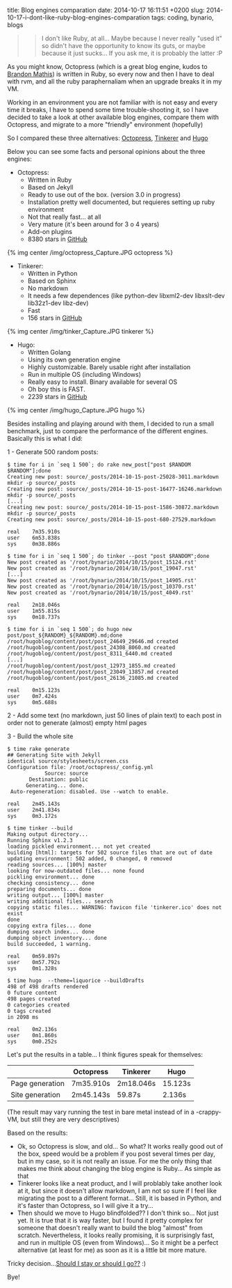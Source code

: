 title: Blog engines comparation
date: 2014-10-17 16:11:51 +0200
slug: 2014-10-17-i-dont-like-ruby-blog-engines-comparation
tags: coding, bynario, blogs

>> I don't like Ruby, at all... Maybe because I never really "used it" so didn't have the opportunity to know its guts, or maybe because it just sucks... If you ask me, it is probably the latter :P 

As you might know, Octopress (which is a great blog engine, kudos to [Brandon Mathis](https://twitter.com/imathis)) is written in Ruby, so every now and then I have to deal with rvm, and all the ruby paraphernaliam when an upgrade breaks it in my VM. 

Working in an environment you are not familiar with is not easy and every time it breaks, I have to spend some time trouble-shooting it, so I have decided to take a look at other available blog engines, compare them with Octopress, and migrate to a more "friendly" environment (hopefully)

So I compared these three alternatives: [Octopress](http://octopress.org/), [Tinkerer](http://tinkerer.me/) and [Hugo](http://gohugo.io/)

Below you can see some facts and personal opinions about the three engines:

* Octopress: 
    + Written in Ruby
    + Based on Jekyll
    + Ready to use out of the box. (version 3.0 in progress)
    + Installation pretty well documented, but requieres setting up ruby environment
    + Not that really fast... at all
    + Very mature (it's been around for 3 o 4 years)
    + Add-on plugins
    + 8380 stars in [GitHub](https://github.com/imathis/octopress)

{% img center /img/octopress_Capture.JPG octopress %}
    
* Tinkerer:
    + Written in Python
    + Based on Sphinx
    + No markdown
    + It needs a few dependences (like python-dev libxml2-dev libxslt-dev lib32z1-dev libz-dev)
    + Fast
    + 156 stars in [GitHub](https://github.com/vladris/tinkerer)

{% img center /img/tinker_Capture.JPG tinkerer %}    

* Hugo:
    + Written Golang
    + Using its own generation engine
    + Highly customizable. Barely usable right after installation
    + Run in multiple OS (including Windows)
    + Really easy to install. Binary available for several OS
    + Oh boy this is FAST.
    + 2239 stars in [GitHub](https://github.com/spf13/hugo)

{% img center /img/hugo_Capture.JPG hugo %}

Besides installing and playing around with them, I decided to run a small benchmark, just to compare the performance of the different engines. Basically this is what I did:

1 - Generate 500 random posts:

``` 
$ time for i in `seq 1 500`; do rake new_post["post $RANDOM $RANDOM"];done
Creating new post: source/_posts/2014-10-15-post-25028-3011.markdown
mkdir -p source/_posts
Creating new post: source/_posts/2014-10-15-post-16477-16246.markdown
mkdir -p source/_posts
[...]
Creating new post: source/_posts/2014-10-15-post-1586-30872.markdown
mkdir -p source/_posts
Creating new post: source/_posts/2014-10-15-post-680-27529.markdown

real    7m35.910s
user    6m53.838s
sys     0m38.886s

```

``` 
$ time for i in `seq 1 500`; do tinker --post "post $RANDOM";done
New post created as '/root/bynario/2014/10/15/post_15124.rst'
New post created as '/root/bynario/2014/10/15/post_19047.rst'
[...]
New post created as '/root/bynario/2014/10/15/post_14905.rst'
New post created as '/root/bynario/2014/10/15/post_10370.rst'
New post created as '/root/bynario/2014/10/15/post_4049.rst'

real    2m18.046s
user    1m55.815s
sys     0m18.737s

```

```
$ time for i in `seq 1 500`; do hugo new post/post_${RANDOM}_${RANDOM}.md;done
/root/hugoblog/content/post/post_24649_29646.md created
/root/hugoblog/content/post/post_24308_8060.md created
/root/hugoblog/content/post/post_8311_6440.md created
[...]
/root/hugoblog/content/post/post_12973_1855.md created
/root/hugoblog/content/post/post_23049_13857.md created
/root/hugoblog/content/post/post_26136_21085.md created

real    0m15.123s
user    0m7.424s
sys     0m5.688s

```

2 - Add some text (no markdown, just 50 lines of plain text) to each post in order not to generate (almost) empty html pages

3 - Build the whole site
``` 
$ time rake generate
## Generating Site with Jekyll
identical source/stylesheets/screen.css
Configuration file: /root/octopress/_config.yml
            Source: source
       Destination: public
      Generating... done.
 Auto-regeneration: disabled. Use --watch to enable.

real    2m45.143s
user    2m41.834s
sys     0m3.172s
```

``` 
$ time tinker --build
Making output directory...
Running Sphinx v1.2.3
loading pickled environment... not yet created
building [html]: targets for 502 source files that are out of date
updating environment: 502 added, 0 changed, 0 removed
reading sources... [100%] master
looking for now-outdated files... none found
pickling environment... done
checking consistency... done
preparing documents... done
writing output... [100%] master
writing additional files... search
copying static files... WARNING: favicon file 'tinkerer.ico' does not exist
done
copying extra files... done
dumping search index... done
dumping object inventory... done
build succeeded, 1 warning.

real    0m59.897s
user    0m57.792s
sys     0m1.328s
```

``` 
$ time hugo  --theme=liquorice --buildDrafts
498 of 498 drafts rendered
0 future content
498 pages created
0 categories created
0 tags created
in 2098 ms

real    0m2.136s
user    0m1.860s
sys     0m0.252s
```

Let's put the results in a table... I think figures speak for themselves:

|                 | Octopress   | Tinkerer     | Hugo      |
| --------------- | --------------- | --------------- | --------------- |
| Page generation | 7m35.910s   | 2m18.046s    | 15.123s           
| Site generation | 2m45.143s   | 59.87s       | 2.136s         


(The result may vary running the test in bare metal instead of in a -crappy- VM, but still they are very descriptives)

Based on the results:

* Ok, so Octopress is slow, and old... So what? It works really good out of the box, speed would be a problem if you post several times per day, but in my case, so it is not really an issue. For me the only thing that makes me think about changing the blog engine is Ruby... As simple as that
* Tinkerer looks like a neat product, and I will problably take another look at it, but since it doesn't allow markdown, I am not so sure if I feel like migrating the post to a different format... Still, it is based in Python, and it's faster than Octopress, so I will give it a try...
* Then should we move to Hugo blindfolded?? I don't think so... Not just yet. It is true that it is way faster, but I found it pretty complex for someone that doesn't really want to build the blog "almost" from scratch. Nevertheless, it looks really promising, it is surprisingly fast, and run in multiple OS (even from Windows)... So it might be a perfect alternative (at least for me) as soon as it is a little bit more mature.

Tricky decision...[Should I stay or should I go??](http://www.youtube.com/watch?v=GqH21LEmfbQ) :)

Bye!

